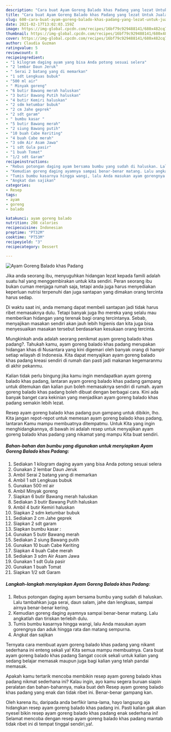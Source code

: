 ```yaml
---
description: "Cara buat Ayam Goreng Balado khas Padang yang lezat Untuk Jualan"
title: "Cara buat Ayam Goreng Balado khas Padang yang lezat Untuk Jualan"
slug: 600-cara-buat-ayam-goreng-balado-khas-padang-yang-lezat-untuk-jualan
date: 2021-02-17T13:02:03.159Z
image: https://img-global.cpcdn.com/recipes/16bf79c929488141/680x482cq70/ayam-goreng-balado-khas-padang-foto-resep-utama.jpg
thumbnail: https://img-global.cpcdn.com/recipes/16bf79c929488141/680x482cq70/ayam-goreng-balado-khas-padang-foto-resep-utama.jpg
cover: https://img-global.cpcdn.com/recipes/16bf79c929488141/680x482cq70/ayam-goreng-balado-khas-padang-foto-resep-utama.jpg
author: Claudia Guzman
ratingvalue: 5
reviewcount: 8
recipeingredient:
- "1 kilogram daging ayam yang bisa Anda potong sesuai selera"
- "2 lembar Daun Jeruk"
- " Serai 2 batang yang di memarkan"
- "1 sdt Lengkuas bubuk"
- "500 ml air"
- " Minyak goreng"
- "6 butir Bawang merah haluskan"
- "3 butir Bawang Putih haluskan"
- "4 butir Kemiri haluskan"
- "2 sdm ketumbar bubuk"
- "2 cm Jahe geprek"
- "2 sdt garam"
- " bumbu kasar "
- "5 butir Bawang merah"
- "2 siung Bawang putih"
- "10 buah Cabe Keriting"
- "4 buah Cabe merah"
- "3 sdm Air Asam Jawa"
- "1 sdt Gula pasir"
- "1 buah Tomat"
- "1/2 sdt Garam"
recipeinstructions:
- "Rebus potongan daging ayam bersama bumbu yang sudah di haluskan. Lalu tambahkan juga serai, daun salam, jahe dan lengkuas, sampai airnya benar-benar kering."
- "Kemudian goreng daging ayamnya sampai benar-benar matang. Lalu angkatlah dan tiriskan terlebih dulu."
- "Tumis bumbu kasarnya hingga wangi, lalu Anda masukan ayam gorengnya dan aduk hingga rata dan matang sempurna."
- "Angkat dan sajikan"
categories:
- Resep
tags:
- ayam
- goreng
- balado

katakunci: ayam goreng balado 
nutrition: 208 calories
recipecuisine: Indonesian
preptime: "PT32M"
cooktime: "PT53M"
recipeyield: "3"
recipecategory: Dessert

---
```



![Ayam Goreng Balado khas Padang](https://img-global.cpcdn.com/recipes/16bf79c929488141/680x482cq70/ayam-goreng-balado-khas-padang-foto-resep-utama.jpg)

Jika anda seorang ibu, menyuguhkan hidangan lezat kepada famili adalah suatu hal yang menggembirakan untuk kita sendiri. Peran seorang ibu bukan cuman menjaga rumah saja, tetapi anda juga harus menyediakan keperluan nutrisi terpenuhi dan juga santapan yang dimakan orang tercinta harus sedap.

Di waktu  saat ini, anda memang dapat membeli santapan jadi tidak harus ribet memasaknya dulu. Tetapi banyak juga lho mereka yang selalu mau memberikan hidangan yang terenak bagi orang tercintanya. Sebab, menyajikan masakan sendiri akan jauh lebih higienis dan kita juga bisa menyesuaikan masakan tersebut berdasarkan kesukaan orang tercinta. 



Mungkinkah anda adalah seorang penikmat ayam goreng balado khas padang?. Tahukah kamu, ayam goreng balado khas padang merupakan hidangan khas di Nusantara yang kini digemari oleh banyak orang di hampir setiap wilayah di Indonesia. Kita dapat menyajikan ayam goreng balado khas padang kreasi sendiri di rumah dan pasti jadi makanan kegemaranmu di akhir pekanmu.

Kalian tidak perlu bingung jika kamu ingin mendapatkan ayam goreng balado khas padang, lantaran ayam goreng balado khas padang gampang untuk ditemukan dan kalian pun boleh memasaknya sendiri di rumah. ayam goreng balado khas padang boleh dibuat dengan berbagai cara. Kini ada banyak banget cara kekinian yang menjadikan ayam goreng balado khas padang semakin lebih lezat.

Resep ayam goreng balado khas padang pun gampang untuk dibikin, lho. Kita jangan repot-repot untuk memesan ayam goreng balado khas padang, lantaran Kamu mampu membuatnya ditempatmu. Untuk Kita yang ingin menghidangkannya, di bawah ini adalah resep untuk menyajikan ayam goreng balado khas padang yang nikamat yang mampu Kita buat sendiri.

<!--inarticleads1-->

##### Bahan-bahan dan bumbu yang digunakan untuk menyiapkan Ayam Goreng Balado khas Padang:

1. Sediakan 1 kilogram daging ayam yang bisa Anda potong sesuai selera
1. Gunakan 2 lembar Daun Jeruk
1. Ambil  Serai 2 batang yang di memarkan
1. Ambil 1 sdt Lengkuas bubuk
1. Gunakan 500 ml air
1. Ambil  Minyak goreng
1. Siapkan 6 butir Bawang merah haluskan
1. Sediakan 3 butir Bawang Putih haluskan
1. Ambil 4 butir Kemiri haluskan
1. Siapkan 2 sdm ketumbar bubuk
1. Sediakan 2 cm Jahe geprek
1. Siapkan 2 sdt garam
1. Siapkan  bumbu kasar :
1. Gunakan 5 butir Bawang merah
1. Sediakan 2 siung Bawang putih
1. Gunakan 10 buah Cabe Keriting
1. Siapkan 4 buah Cabe merah
1. Sediakan 3 sdm Air Asam Jawa
1. Gunakan 1 sdt Gula pasir
1. Gunakan 1 buah Tomat
1. Siapkan 1/2 sdt Garam




<!--inarticleads2-->

##### Langkah-langkah menyiapkan Ayam Goreng Balado khas Padang:

1. Rebus potongan daging ayam bersama bumbu yang sudah di haluskan. Lalu tambahkan juga serai, daun salam, jahe dan lengkuas, sampai airnya benar-benar kering.
1. Kemudian goreng daging ayamnya sampai benar-benar matang. Lalu angkatlah dan tiriskan terlebih dulu.
1. Tumis bumbu kasarnya hingga wangi, lalu Anda masukan ayam gorengnya dan aduk hingga rata dan matang sempurna.
1. Angkat dan sajikan




Ternyata cara membuat ayam goreng balado khas padang yang nikamt sederhana ini enteng sekali ya! Kita semua mampu membuatnya. Cara buat ayam goreng balado khas padang Sangat cocok sekali untuk kalian yang sedang belajar memasak maupun juga bagi kalian yang telah pandai memasak.

Apakah kamu tertarik mencoba membikin resep ayam goreng balado khas padang nikmat sederhana ini? Kalau ingin, ayo kamu segera buruan siapin peralatan dan bahan-bahannya, maka buat deh Resep ayam goreng balado khas padang yang enak dan tidak ribet ini. Benar-benar gampang kan. 

Oleh karena itu, daripada anda berfikir lama-lama, hayo langsung aja hidangkan resep ayam goreng balado khas padang ini. Pasti kalian gak akan nyesel bikin resep ayam goreng balado khas padang enak sederhana ini! Selamat mencoba dengan resep ayam goreng balado khas padang mantab tidak ribet ini di tempat tinggal sendiri,ya!.

